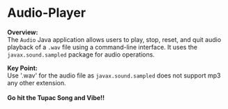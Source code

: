 # Audio-Player<br>
**Overview:** <br>
The `Audio` Java application allows users to play, stop, reset, and quit audio playback of a `.wav` file using a command-line interface. 
It uses the `javax.sound.sampled` package for audio operations.

**Key Point:** <br>
Use '.wav' for the audio file as `javax.sound.sampled` does not support mp3 any other extension.
<br>
<br>
**Go hit the Tupac Song and Vibe!!**
